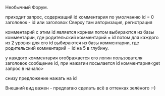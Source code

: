 Необычный Форум.

приходит запрос, содержащий id комментария
по умолчанию id = 0
заголовок - id или заголовок
Сверху там авторизация, регистрация

комментарий с этим  id является корнем
потом выбираются из базы комментарии, где родительский комментарий = id
потом для каждого из 2 уровня для его id
    выбираются из базы комментарии, где родительский комментарий = id 
на 5 в глубину.

у каждого комментария отображается его 
    логин пользователя
    заголовок
    сообщение
    id, при нажатии посылается id комментария<get запрос в начало>
    
снизу предложение нажать на id

Внешний вид важен - предлагаю сделать всё в оттенках зелёного :-)